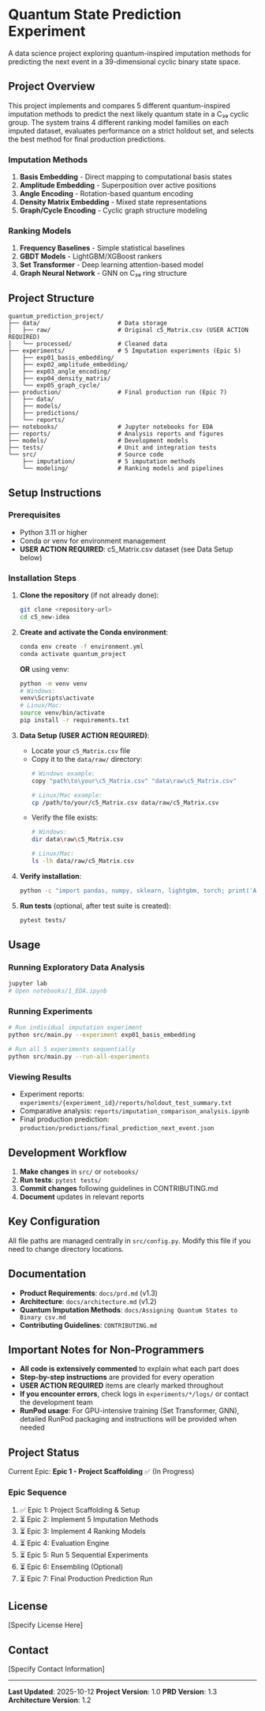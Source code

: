 # Quantum State Prediction Experiment

A data science project exploring quantum-inspired imputation methods for predicting the next event in a 39-dimensional cyclic binary state space.

## Project Overview

This project implements and compares 5 different quantum-inspired imputation methods to predict the next likely quantum state in a C₃₉ cyclic group. The system trains 4 different ranking model families on each imputed dataset, evaluates performance on a strict holdout set, and selects the best method for final production predictions.

### Imputation Methods
1. **Basis Embedding** - Direct mapping to computational basis states
2. **Amplitude Embedding** - Superposition over active positions
3. **Angle Encoding** - Rotation-based quantum encoding
4. **Density Matrix Embedding** - Mixed state representations
5. **Graph/Cycle Encoding** - Cyclic graph structure modeling

### Ranking Models
1. **Frequency Baselines** - Simple statistical baselines
2. **GBDT Models** - LightGBM/XGBoost rankers
3. **Set Transformer** - Deep learning attention-based model
4. **Graph Neural Network** - GNN on C₃₉ ring structure

## Project Structure

```
quantum_prediction_project/
├── data/                      # Data storage
│   ├── raw/                   # Original c5_Matrix.csv (USER ACTION REQUIRED)
│   └── processed/             # Cleaned data
├── experiments/               # 5 Imputation experiments (Epic 5)
│   ├── exp01_basis_embedding/
│   ├── exp02_amplitude_embedding/
│   ├── exp03_angle_encoding/
│   ├── exp04_density_matrix/
│   └── exp05_graph_cycle/
├── production/                # Final production run (Epic 7)
│   ├── data/
│   ├── models/
│   ├── predictions/
│   └── reports/
├── notebooks/                 # Jupyter notebooks for EDA
├── reports/                   # Analysis reports and figures
├── models/                    # Development models
├── tests/                     # Unit and integration tests
└── src/                       # Source code
    ├── imputation/            # 5 imputation methods
    └── modeling/              # Ranking models and pipelines
```

## Setup Instructions

### Prerequisites
- Python 3.11 or higher
- Conda or venv for environment management
- **USER ACTION REQUIRED**: c5_Matrix.csv dataset (see Data Setup below)

### Installation Steps

1. **Clone the repository** (if not already done):
   ```bash
   git clone <repository-url>
   cd c5_new-idea
   ```

2. **Create and activate the Conda environment**:
   ```bash
   conda env create -f environment.yml
   conda activate quantum_project
   ```

   **OR** using venv:
   ```bash
   python -m venv venv
   # Windows:
   venv\Scripts\activate
   # Linux/Mac:
   source venv/bin/activate
   pip install -r requirements.txt
   ```

3. **Data Setup (USER ACTION REQUIRED)**:
   - Locate your `c5_Matrix.csv` file
   - Copy it to the `data/raw/` directory:
     ```bash
     # Windows example:
     copy "path\to\your\c5_Matrix.csv" "data\raw\c5_Matrix.csv"

     # Linux/Mac example:
     cp /path/to/your/c5_Matrix.csv data/raw/c5_Matrix.csv
     ```
   - Verify the file exists:
     ```bash
     # Windows:
     dir data\raw\c5_Matrix.csv

     # Linux/Mac:
     ls -lh data/raw/c5_Matrix.csv
     ```

4. **Verify installation**:
   ```bash
   python -c "import pandas, numpy, sklearn, lightgbm, torch; print('All dependencies installed successfully')"
   ```

5. **Run tests** (optional, after test suite is created):
   ```bash
   pytest tests/
   ```

## Usage

### Running Exploratory Data Analysis
```bash
jupyter lab
# Open notebooks/1_EDA.ipynb
```

### Running Experiments
```bash
# Run individual imputation experiment
python src/main.py --experiment exp01_basis_embedding

# Run all 5 experiments sequentially
python src/main.py --run-all-experiments
```

### Viewing Results
- Experiment reports: `experiments/{experiment_id}/reports/holdout_test_summary.txt`
- Comparative analysis: `reports/imputation_comparison_analysis.ipynb`
- Final production prediction: `production/predictions/final_prediction_next_event.json`

## Development Workflow

1. **Make changes** in `src/` or `notebooks/`
2. **Run tests**: `pytest tests/`
3. **Commit changes** following guidelines in CONTRIBUTING.md
4. **Document** updates in relevant reports

## Key Configuration

All file paths are managed centrally in `src/config.py`. Modify this file if you need to change directory locations.

## Documentation

- **Product Requirements**: `docs/prd.md` (v1.3)
- **Architecture**: `docs/architecture.md` (v1.2)
- **Quantum Imputation Methods**: `docs/Assigning Quantum States to Binary csv.md`
- **Contributing Guidelines**: `CONTRIBUTING.md`

## Important Notes for Non-Programmers

- **All code is extensively commented** to explain what each part does
- **Step-by-step instructions** are provided for every operation
- **USER ACTION REQUIRED** items are clearly marked throughout
- **If you encounter errors**, check logs in `experiments/*/logs/` or contact the development team
- **RunPod usage**: For GPU-intensive training (Set Transformer, GNN), detailed RunPod packaging and instructions will be provided when needed

## Project Status

Current Epic: **Epic 1 - Project Scaffolding** ✅ (In Progress)

### Epic Sequence
1. ✅ Epic 1: Project Scaffolding & Setup
2. ⏳ Epic 2: Implement 5 Imputation Methods
3. ⏳ Epic 3: Implement 4 Ranking Models
4. ⏳ Epic 4: Evaluation Engine
5. ⏳ Epic 5: Run 5 Sequential Experiments
6. ⏳ Epic 6: Ensembling (Optional)
7. ⏳ Epic 7: Final Production Prediction Run

## License

[Specify License Here]

## Contact

[Specify Contact Information]

---

**Last Updated**: 2025-10-12
**Project Version**: 1.0
**PRD Version**: 1.3
**Architecture Version**: 1.2
